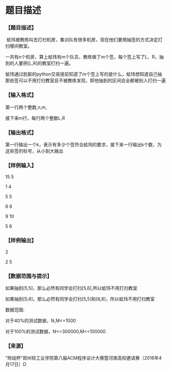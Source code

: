 # 题目描述


<h3>
【题目描述】
</h3>
<p>
 蛤玮被教练叫去打扫机房，集训队有很多机房，现在他们要用抽签的方式决定打扫哪间教室。
</p>
<p>
一共有n个机房，算上蛤玮有m个队员，教练做了m个签，每个签上写了L、R，抽到的人要把[L,R]的教室打扫一遍。
</p>
<p>
蛤玮通过肮脏的python交易提前知道了m个签上写的是什么，蛤玮想知道自己抽那些签可以不用打扫教室且不被教练发现，即他抽到的区间会全都被别人打扫一遍
</p>
<h3>
【输入格式】
</h3>
<p>
第一行两个整数,n,m,
</p>
<p>
接下来m行，每行两个整数L,R
</p>
<h3>
【输出格式】
</h3>
<p>
第一行输出一个k，表示有多少个签符合蛤玮的要求，接下来一行输出k个数，为这些签的标号，从小到大输出
</p>
<h3>
【样例输入】
</h3>
<p>
15 5
</p>
<p>
1 4
</p>
<p>
5 5
</p>
<p>
6 8
</p>
<p>
9 10
</p>
<p>
5 6
</p>
<h3>
【样例输出】
</h3>
<p>
</p><p>
2
</p>
<p>
2 5
</p>
<p></p>
<h3>
【数据范围与提示】
</h3>
<p>
如果抽到[5,5]，那么必然有同学会打扫[5,6],所以蛤玮不用打扫教室
</p>
<p>
如果抽到[5,6]，那么必然有同学会打扫[5,5]和[6,8]，所以蛤玮不用打扫教室
</p>
<p>
数据范围:
</p>
<p>
对于40%的测试数据，N,M&lt;=1000
</p>
<p>
对于100%的测试数据，N&lt;=300000,M&lt;=100000
</p>
<h3>
【来源】
</h3>
<p>
“玲珑杯”郑州轻工业学院第八届ACM程序设计大赛暨河南高校邀请赛（2016年4月17日）D
</p>
